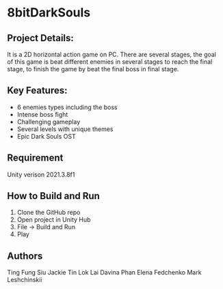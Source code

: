 # 8bitDarkSouls

## Project Details:
It is a 2D horizontal action game on PC. There are several stages, the goal of this game is beat different enemies in several stages to reach the final stage, to finish the game by beat the final boss in final stage. 

## Key Features:
- 6 enemies types including the boss
- Intense boss fight
- Challenging gameplay
- Several levels with unique themes
- Epic Dark Souls OST

## Requirement
Unity verison 2021.3.8f1

## How to Build and Run
1. Clone the GitHub repo
2. Open project in Unity Hub
3. File -> Build and Run
4. Play

## Authors
Ting Fung Siu
Jackie Tin Lok Lai
Davina Phan
Elena Fedchenko
Mark Leshchinskii
